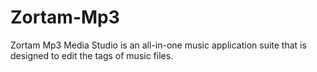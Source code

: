 # Zortam-Mp3
Zortam Mp3 Media Studio is an all-in-one music application suite that is designed to edit the tags of music files.
